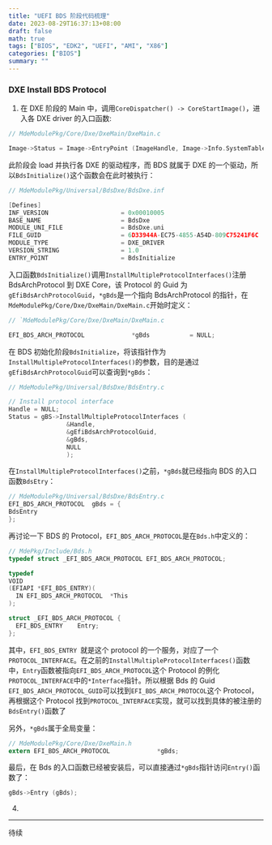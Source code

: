 ```yaml
---
title: "UEFI BDS 阶段代码梳理"
date: 2023-08-29T16:37:13+08:00
draft: false
math: true
tags: ["BIOS", "EDK2", "UEFI", "AMI", "X86"]
categories: ["BIOS"]
summary: ""
---
```

### DXE Install BDS Protocol

1. 在 DXE 阶段的 Main 中，调用`CoreDispatcher() -> CoreStartImage()`，进入各 DXE driver 的入口函数:

```c
// MdeModulePkg/Core/Dxe/DxeMain/DxeMain.c

Image->Status = Image->EntryPoint (ImageHandle, Image->Info.SystemTable);
```

此阶段会 load 并执行各 DXE 的驱动程序，而 BDS 就属于 DXE 的一个驱动，所以`BdsInitialize()`这个函数会在此时被执行：

```c
// MdeModulePkg/Universal/BdsDxe/BdsDxe.inf

[Defines]
INF_VERSION                    = 0x00010005
BASE_NAME                      = BdsDxe
MODULE_UNI_FILE                = BdsDxe.uni
FILE_GUID                      = 6D33944A-EC75-4855-A54D-809C75241F6C
MODULE_TYPE                    = DXE_DRIVER                            // BDS是DXE驱动
VERSION_STRING                 = 1.0
ENTRY_POINT                    = BdsInitialize                         // 驱动入口函数
```

入口函数`BdsInitialize()`调用`InstallMultipleProtocolInterfaces()`注册 BdsArchProtocol 到 DXE Core，该 Protocol 的 Guid 为`gEfiBdsArchProtocolGuid`，`*gBds`是一个指向 BdsArchProtocol 的指针，在`MdeModulePkg/Core/Dxe/DxeMain/DxeMain.c`开始时定义：

```c
// `MdeModulePkg/Core/Dxe/DxeMain/DxeMain.c

EFI_BDS_ARCH_PROTOCOL             *gBds           = NULL;
```

在 BDS 初始化阶段`BdsInitialize`，将该指针作为`InstallMultipleProtocolInterfaces()`的参数，目的是通过`gEfiBdsArchProtocolGuid`可以查询到`*gBds`：

```c
// MdeModulePkg/Universal/BdsDxe/BdsEntry.c

// Install protocol interface
Handle = NULL;
Status = gBS->InstallMultipleProtocolInterfaces (
                &Handle,
                &gEfiBdsArchProtocolGuid,
                &gBds,
                NULL
                );

```

在`InstallMultipleProtocolInterfaces()`之前，`*gBds`就已经指向 BDS 的入口函数`BdsEtry`：

```c
// MdeModulePkg/Universal/BdsDxe/BdsEntry.c
EFI_BDS_ARCH_PROTOCOL  gBds = {
BdsEntry
};
```

再讨论一下 BDS 的 Protocol，`EFI_BDS_ARCH_PROTOCOL`是在`Bds.h`中定义的：

```c
// MdePkg/Include/Bds.h
typedef struct _EFI_BDS_ARCH_PROTOCOL EFI_BDS_ARCH_PROTOCOL;

typedef
VOID
(EFIAPI *EFI_BDS_ENTRY)(
  IN EFI_BDS_ARCH_PROTOCOL  *This
);

struct _EFI_BDS_ARCH_PROTOCOL {
  EFI_BDS_ENTRY    Entry;
};
```

其中，`EFI_BDS_ENTRY `就是这个 protocol 的一个服务，对应了一个`PROTOCOL_INTERFACE`。在之前的`InstallMultipleProtocolInterfaces()`函数中，`Entry`函数被指向`EFI_BDS_ARCH_PROTOCOL`这个 Protocol 的例化`PROTOCOL_INTERFACE`中的`*Interface`指针。所以根据 Bds 的 Guid `EFI_BDS_ARCH_PROTOCOL_GUID`可以找到`EFI_BDS_ARCH_PROTOCOL`这个 Protocol，再根据这个 Protocol 找到`PROTOCOL_INTERFACE`实现，就可以找到具体的被注册的`BdsEntry()`函数了

另外，`*gBds`属于全局变量：

```c
// MdeModulePkg/Core/Dxe/DxeMain.h
extern EFI_BDS_ARCH_PROTOCOL             *gBds;
```

最后，在 Bds 的入口函数已经被安装后，可以直接通过`*gBds`指针访问`Entry()`函数了：

```c
gBds->Entry (gBds);
```

4.

---
待续
